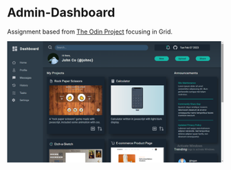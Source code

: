 # Admin-Dashboard

Assignment based from [The Odin Project](https://www.theodinproject.com/lessons/node-path-intermediate-html-and-css-admin-dashboard#assignment) focusing in Grid.

![Page preview](images/screenshot.png)